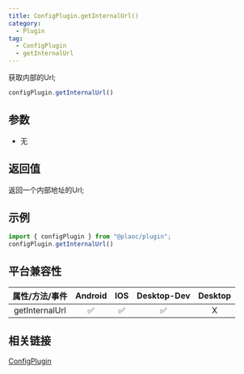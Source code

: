 ```yaml
---
title: ConfigPlugin.getInternalUrl()
category:
  - Plugin
tag:
  - ConfigPlugin
  - getInternalUrl
---
```


获取内部的Url;

```js
configPlugin.getInternalUrl()
```

## 参数

  - 无

## 返回值
  
  返回一个内部地址的Url;

## 示例
```js
import { configPlugin } from "@plaoc/plugin";
configPlugin.getInternalUrl()
```

## 平台兼容性

| 属性/方法/事件     | Android | IOS | Desktop-Dev | Desktop |
|:----------------:|:-------:|:---:|:-----------:|:-------:|
| getInternalUrl   | ✅      | ✅   | ✅          | X       |

## 相关链接

[ConfigPlugin](./index.md)


